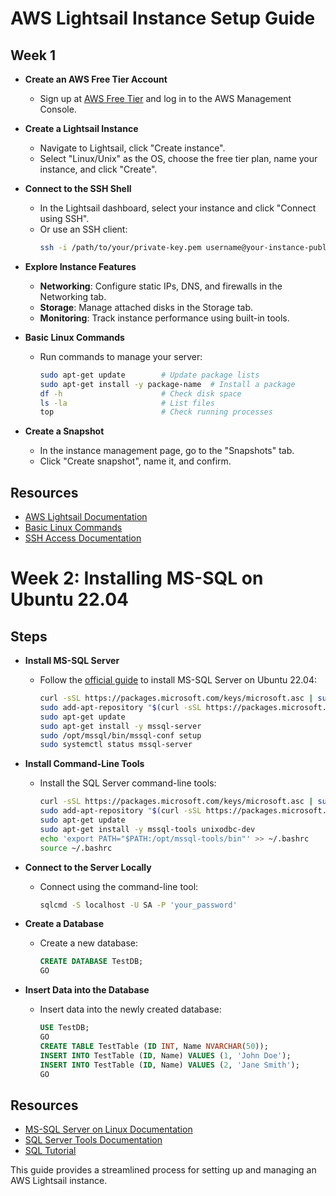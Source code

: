 # AWS Lightsail Instance Setup Guide

## Week 1

- **Create an AWS Free Tier Account**
  - Sign up at [AWS Free Tier](https://aws.amazon.com/free) and log in to the AWS Management Console.

- **Create a Lightsail Instance**
  - Navigate to Lightsail, click "Create instance".
  - Select "Linux/Unix" as the OS, choose the free tier plan, name your instance, and click "Create".

- **Connect to the SSH Shell**
  - In the Lightsail dashboard, select your instance and click "Connect using SSH".
  - Or use an SSH client:
    ```bash
    ssh -i /path/to/your/private-key.pem username@your-instance-public-ip
    ```

- **Explore Instance Features**
  - **Networking**: Configure static IPs, DNS, and firewalls in the Networking tab.
  - **Storage**: Manage attached disks in the Storage tab.
  - **Monitoring**: Track instance performance using built-in tools.

- **Basic Linux Commands**
  - Run commands to manage your server:
    ```bash
    sudo apt-get update        # Update package lists
    sudo apt-get install -y package-name  # Install a package
    df -h                      # Check disk space
    ls -la                     # List files
    top                        # Check running processes
    ```

- **Create a Snapshot**
  - In the instance management page, go to the "Snapshots" tab.
  - Click "Create snapshot", name it, and confirm.

## Resources

- [AWS Lightsail Documentation](https://docs.aws.amazon.com/lightsail/index.html)
- [Basic Linux Commands](https://www.tutorialspoint.com/unix/unix-useful-commands.htm)
- [SSH Access Documentation](https://docs.aws.amazon.com/AWSEC2/latest/UserGuide/AccessingInstancesLinux.html)


# Week 2: Installing MS-SQL on Ubuntu 22.04

## Steps

- **Install MS-SQL Server**
  - Follow the [official guide](https://docs.microsoft.com/en-us/sql/linux/quickstart-install-connect-ubuntu) to install MS-SQL Server on Ubuntu 22.04:
    ```bash
    curl -sSL https://packages.microsoft.com/keys/microsoft.asc | sudo apt-key add -
    sudo add-apt-repository "$(curl -sSL https://packages.microsoft.com/config/ubuntu/22.04/mssql-server-2022.list)"
    sudo apt-get update
    sudo apt-get install -y mssql-server
    sudo /opt/mssql/bin/mssql-conf setup
    sudo systemctl status mssql-server
    ```

- **Install Command-Line Tools**
  - Install the SQL Server command-line tools:
    ```bash
    curl -sSL https://packages.microsoft.com/keys/microsoft.asc | sudo apt-key add -
    sudo add-apt-repository "$(curl -sSL https://packages.microsoft.com/config/ubuntu/22.04/prod.list)"
    sudo apt-get update
    sudo apt-get install -y mssql-tools unixodbc-dev
    echo 'export PATH="$PATH:/opt/mssql-tools/bin"' >> ~/.bashrc
    source ~/.bashrc
    ```

- **Connect to the Server Locally**
  - Connect using the command-line tool:
    ```bash
    sqlcmd -S localhost -U SA -P 'your_password'
    ```

- **Create a Database**
  - Create a new database:
    ```sql
    CREATE DATABASE TestDB;
    GO
    ```

- **Insert Data into the Database**
  - Insert data into the newly created database:
    ```sql
    USE TestDB;
    GO
    CREATE TABLE TestTable (ID INT, Name NVARCHAR(50));
    INSERT INTO TestTable (ID, Name) VALUES (1, 'John Doe');
    INSERT INTO TestTable (ID, Name) VALUES (2, 'Jane Smith');
    GO
    ```

## Resources

- [MS-SQL Server on Linux Documentation](https://docs.microsoft.com/en-us/sql/linux/sql-server-linux-overview)
- [SQL Server Tools Documentation](https://docs.microsoft.com/en-us/sql/tools/sqlcmd-utility)
- [SQL Tutorial](https://www.w3schools.com/sql/)

This guide provides a streamlined process for setting up and managing an AWS Lightsail instance.
